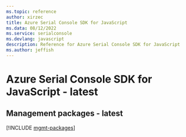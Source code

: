 ```yaml
---
ms.topic: reference
author: xirzec
title: Azure Serial Console SDK for JavaScript
ms.data: 08/12/2022
ms.service: serialconsole
ms.devlang: javascript
description: Reference for Azure Serial Console SDK for JavaScript
ms.author: jeffish
---
```

# Azure Serial Console SDK for JavaScript - latest

## Management packages - latest
[!INCLUDE [mgmt-packages](serial-console-mgmt-index.md)]